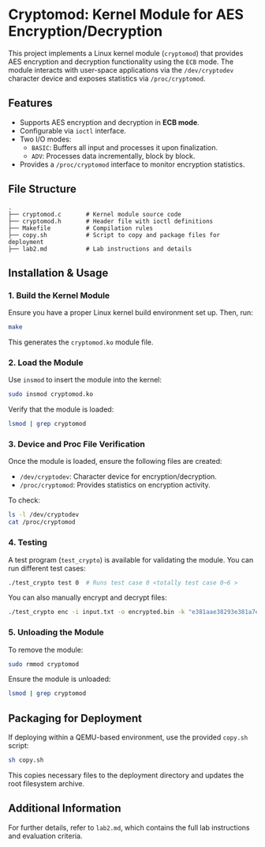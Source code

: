 # Cryptomod: Kernel Module for AES Encryption/Decryption

This project implements a Linux kernel module (`cryptomod`) that provides AES encryption and decryption functionality using the `ECB` mode. The module interacts with user-space applications via the `/dev/cryptodev` character device and exposes statistics via `/proc/cryptomod`.

## Features
- Supports AES encryption and decryption in **ECB mode**.
- Configurable via `ioctl` interface.
- Two I/O modes:
  - `BASIC`: Buffers all input and processes it upon finalization.
  - `ADV`: Processes data incrementally, block by block.
- Provides a `/proc/cryptomod` interface to monitor encryption statistics.

## File Structure
```
.
├── cryptomod.c       # Kernel module source code
├── cryptomod.h       # Header file with ioctl definitions
├── Makefile          # Compilation rules
├── copy.sh           # Script to copy and package files for deployment
├── lab2.md           # Lab instructions and details
```

## Installation & Usage

### 1. Build the Kernel Module
Ensure you have a proper Linux kernel build environment set up. Then, run:
```sh
make
```
This generates the `cryptomod.ko` module file.

### 2. Load the Module
Use `insmod` to insert the module into the kernel:
```sh
sudo insmod cryptomod.ko
```
Verify that the module is loaded:
```sh
lsmod | grep cryptomod
```

### 3. Device and Proc File Verification
Once the module is loaded, ensure the following files are created:
- `/dev/cryptodev`: Character device for encryption/decryption.
- `/proc/cryptomod`: Provides statistics on encryption activity.

To check:
```sh
ls -l /dev/cryptodev
cat /proc/cryptomod
```

### 4. Testing
A test program (`test_crypto`) is available for validating the module. You can run different test cases:
```sh
./test_crypto test 0  # Runs test case 0 <totally test case 0~6 >
```
You can also manually encrypt and decrypt files:
```sh
./test_crypto enc -i input.txt -o encrypted.bin -k "e381aae38293e381a7e698a5e697a5e5bdb1e38284e381a3e3819fe381ae213f" -s 128 -m ADV
```

### 5. Unloading the Module
To remove the module:
```sh
sudo rmmod cryptomod
```
Ensure the module is unloaded:
```sh
lsmod | grep cryptomod
```

## Packaging for Deployment
If deploying within a QEMU-based environment, use the provided `copy.sh` script:
```sh
sh copy.sh
```
This copies necessary files to the deployment directory and updates the root filesystem archive.

## Additional Information
For further details, refer to `lab2.md`, which contains the full lab instructions and evaluation criteria.

